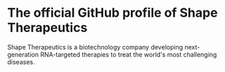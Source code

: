# The official GitHub profile of Shape Therapeutics

Shape Therapeutics is a biotechnology company developing next-generation RNA-targeted therapies to treat the world's most challenging diseases.
